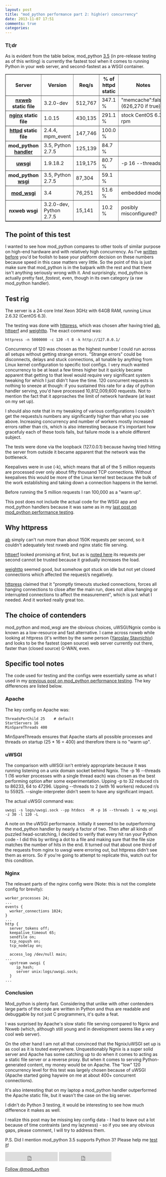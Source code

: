 ```yaml
---
layout: post
title: "mod_python performance part 2: high(er) concurrency"
date: 2013-11-07 17:51
comments: true
categories:
---
```


### Tl;dr

As is evident from the table below, mod_python [3.5](https://github.com/grisha/mod_python/tree/3.5.x)
(in pre-release testing as of this writing) is currently the fastest tool when it
comes to running Python in your web server, and second-fastest as a
WSGI container.

<table border="1">
  <tr>
    <th>Server</th>
    <th>Version</th>
    <th>Req/s</th>
    <th>% of httpd static</th>
    <th>Notes</th>
  </tr>
  <tr>
    <th><a href="https://bitbucket.org/yarosla/nxweb/wiki/Benchmarks">nxweb</a> static file</th>
    <td>3.2.0-dev</td>
    <td>512,767</td>
    <td> 347.1 % </td>
    <td>"memcache":false. (626,270 if true)</td>
  </tr>
  <tr>
    <th><a href="http://nginx.com/">nginx</a> static file</th>
    <td>1.0.15</td>
    <td>430,135</td>
    <td> 291.1 %</td>
    <td>stock CentOS 6.3 rpm</td>
  </tr>
  <tr>
    <th><a href="http://httpd.apache.org/">httpd</a> static file</th>
    <td>2.4.4, mpm_event</td>
    <td>147,746</td>
    <td> 100.0 % </td>
    <td></td>
  </tr>
  <tr>
    <th>mod_python <a href="http://modpython.org/live/current/doc-html/pythonapi.html#overview-of-a-request-handler">handler</a></th>
    <td>3.5, Python 2.7.5</td>
    <td>125,139</td>
    <td> 84.7 % </td>
    <td></td>
  </tr>
  <tr>
    <th><a href="https://uwsgi-docs.readthedocs.org/en/latest/">uwsgi</a></th>
    <td>1.9.18.2</td>
    <td>119,175</td>
    <td> 80.7 % </td>
    <td>-p 16 --threads 1</td>
  </tr>
  <tr>
    <th>mod_python <a href="http://modpython.org/live/current/doc-html/handlers.html#wsgi-handler">wsgi</a></th>
    <td>3.5, Python 2.7.5</td>
    <td>87,304</td>
    <td> 59.1 % </td>
    <td></td>
  </tr>
  <tr>
    <th><a href="http://code.google.com/p/modwsgi/">mod_wsgi</a></th>
    <td>3.4</td>
    <td>76,251</td>
    <td> 51.6 % </td>
    <td>embedded mode</td>
  </tr>
  <tr>
    <th>nxweb wsgi</th>
    <td>3.2.0-dev, Python 2.7.5</td>
    <td>15,141</td>
    <td> 10.2 % </td>
    <td>posibly misconfigured?</td>
  </tr>
</table>

## The point of this test

I wanted to see how mod_python compares to other tools of similar
purpose on high-end hardware and with relatively high concurrency. As
I've [written before](http://grisha.org/blog/2013/10/10/mod-python-performance/)
you'd be foolish to base your platform decision on these numbers
because speed in this case matters very little. So the point of this
is just make sure that mod_python is in the balpark with the rest and
that there isn't anything seriously wrong with it. And surprisingly,
mod_python is actually pretty fast, *fastest*, even, though in its own
category (a raw mod_python handler).

## Test rig

The server is a 24-core Intel Xeon 3GHz with 64GB RAM, running Linux
2.6.32 (CentOS 6.3).

The testing was done with
[httpress](https://bitbucket.org/yarosla/httpress/wiki/Home), which
was chosen after having tried
[ab](http://httpd.apache.org/docs/2.4/programs/ab.html),
[httperf](http://www.hpl.hp.com/research/linux/httperf/) and
[weighttp](http://redmine.lighttpd.net/projects/weighttp/wiki). The exact command was:

```
httpress -n 5000000 -c 120 -t 8 -k http://127.0.0.1/
```

Concurrency of 120 was chosen as the highest number I could run across
all setups without getting strange errors. "Strange errors" could be
disconnects, delays and stuck connections, all tunable by anything from
Linux kernel configuration to specific tool configs. I very much
wanted concurrency to be at least a few times higher but it quickly
became apparent that getting to that level would require very
significant system tweaking for which I just didn't have the time. 120
concurrent requests is nothing to sneeze at though: if you sustained
this rate for a day of python handler serving, you'd have processed
10,812,009,600 requests. Not to mention the fact that it approaches
the limit of network hardware (at least on my set up).

I should also note that in my tweaking of various configurations I
couldn't get the requests/s numbers any significantly higher than what
you see above. Increasing concurrency and number of workers mostly
increased errors rather than r/s, which is also interesting because
it's important how gracefuly each of these tools fails, but failure
mode is a whole different subject.

The tests were done via the loopback (127.0.0.1) because having tried
hitting the server from outside it became apparent that the network
was the bottleneck.

Keepalives were in use (-k), which means that all of the 5 million
requests are processed over only about fifty thousand TCP
connections. Without keepalives this would be more of the Linux kernel
test because the bulk of the work establishing and taking down a
connection happens in the kernel.

Before running the 5 million requests I ran 100,000 as a "warm up".

This post does not include the actual code for the WSGI app and mod_python handlers because it was same as
in my [last post on mod_python performance testing](http://grisha.org/blog/2013/10/10/mod-python-performance/).

## Why httpress

[ab](http://httpd.apache.org/docs/2.4/programs/ab.html) simply can't run more than about 150K requests per second, so it
couldn't adequately test nxweb and nginx static file serving.

[httperf](http://www.hpl.hp.com/research/linux/httperf/) looked
promising at first, but as is [noted here](http://gwan.com/en_apachebench_httperf.html) its requests per
second cannot be trusted because it gradually increases the
load.

[weighttp](http://redmine.lighttpd.net/projects/weighttp/wiki) seemed
good, but somehow got stuck on idle but not yet closed connections
which affected the request/s negatively.

[httpress](https://bitbucket.org/yarosla/httpress/wiki/Home) claimed that it "promptly timeouts stucked connections,
forces all hanging connections to close after the main run, does not
allow hanging or interrupted connections to affect the measurement",
which is just what I needed. And it worked really great too.

## The choice of contenders

mod_python and mod_wsgi are the obvious choices, uWSGI/Ngnix combo is
known as a low-resource and fast alternative. I came across nxweb
while looking at httpress (it's written by the same person
([Yaroslav Stavnichiy](https://bitbucket.org/yarosla)) and looks to be the
fastest (open source) web server currently out there, faster than (closed source)
G-WAN, even.

## Specific tool notes

The code used for testing and the configs were essentially same as what
I used in my [previous post on mod_python performance testing](http://grisha.org/blog/2013/10/10/mod-python-performance/).
The key differences are listed below.

### Apache

The key config on Apache was:

```
ThreadsPerChild 25    # default
StartServers 16
MinSpareThreads 400
```

MinSpareThreads ensures that Apache starts all possible processes and
threads on startup (25 * 16 = 400) and therefore there is no "warm
up".

### uWSGI

The comparison with uWSGI isn't entriely appropriate because it was
running listening on a unix domain socket behind Ngnix. The -p 16
--threads 1 (16 worker processes with a single thread each) was chosen
as the best performing option after some experimentation. Upping -p to
32 reduced r/s to 86233, 64 to 47296. Upping --threads to 2 (with 16
workers) reduced r/s to 55925. --single-interpreter didn't seem to
have any significant impact.

The actual uWSGI command was:
```
uwsgi -s logs/uwsgi.sock --pp htdocs  -M -p 16 --threads 1 -w mp_wsgi -z 30 -l 120 -L
```

A note on the uWSGI performance. Initially it seemed to be
outperforming the mod_python handler by nearly a factor of two. Then
after all kinds of puzzled head-scratching, I decided to verify that
every hit ran your Python code - I did this by writing a dot to a file
and making sure that the file size matches the number of hits in the
end. It turned out that about one third of the requests from nginx to
uwsgi were erroring out, but httpress didn't see them as errors. So if
you're going to attempt to replicate this, watch out for this
condition.

### Nginx

The relevant parts of the nginx config were (Note: this is not the
complete config for brevity):

```
worker_processes 24;
...
events {
  worker_connections 1024;
}
...
http {
  server_tokens off;
  keepalive_timeout 65;
  sendfile on;
  tcp_nopush on;
  tcp_nodelay on;

  access_log /dev/null main;
...
  upstream uwsgi {
     ip_hash;
     server unix:logs/uwsgi.sock;
  }
...
```

### Conclusion

Mod_python is plenty fast. Considering that unlike with other
contenders large parts of the code are written in Python and thus are
readable and debuggable by not just C programmers, it's quite a feat.

I was surprised by Apache's slow static file serving compared to Ngnix
and Nxweb (which, although still young and in development seems like a
very cool web server).

On the other hand I am not all that convinced that the Ngnix/uWSGI set
up is as cool as it is touted everywhere. Unquestionably Ngnix is a
super solid server and Apache has some catching up to do when it comes
to acting as a static file server or a reverse proxy. But when it
comes to serving Python-generated content, my money would be on
Apache. The "low" 120 concurrency level for this test was largely
chosen because of uWSGI (Apache started going haywire on me at about
400+ concurrent connections).

It's also interesting that on my laptop a mod_python handler
outperformed the Apache static file, but it wasn't the case on the big
server.

I didn't do Python 3 testing, it would be interesting to see how much
difference it makes as well.

I realize this post may be missing key config data - I had to leave
out a lot because of time contraints (and my lazyness) - so if you see
any obvious gaps, please comment, I will try to address them.

P.S. Did I mention mod_python 3.5 supports Python 3? Please help
me [test it](https://github.com/grisha/mod_python/issues/9)!

<p>
<iframe src="http://ghbtns.com/github-btn.html?user=grisha&repo=mod_python&type=watch&count=true&size=large"
  allowtransparency="true" frameborder="0" scrolling="0" width="170" height="30"></iframe>

<iframe src="http://ghbtns.com/github-btn.html?user=grisha&repo=mod_python&type=fork&count=true&size=large"
  allowtransparency="true" frameborder="0" scrolling="0" width="170" height="30"></iframe>

<a href="https://twitter.com/mod_python" class="twitter-follow-button" data-show-count="false" data-size="large">Follow @mod_python</a>
<script>!function(d,s,id){var js,fjs=d.getElementsByTagName(s)[0],p=/^http:/.test(d.location)?'http':'https';if(!d.getElementById(id)){js=d.createElement(s);js.id=id;js.src=p+'://platform.twitter.com/widgets.js';fjs.parentNode.insertBefore(js,fjs);}}(document, 'script', 'twitter-wjs');</script>
</p>
